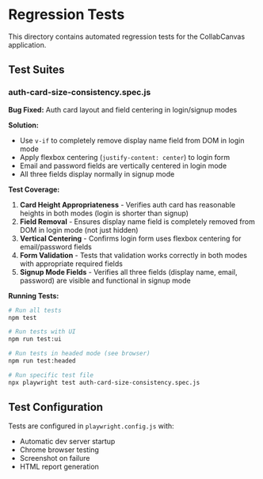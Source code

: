 # Regression Tests

This directory contains automated regression tests for the CollabCanvas application.

## Test Suites

### auth-card-size-consistency.spec.js

**Bug Fixed:** Auth card layout and field centering in login/signup modes

**Solution:** 
- Use `v-if` to completely remove display name field from DOM in login mode
- Apply flexbox centering (`justify-content: center`) to login form
- Email and password fields are vertically centered in login mode
- All three fields display normally in signup mode

**Test Coverage:**
1. **Card Height Appropriateness** - Verifies auth card has reasonable heights in both modes (login is shorter than signup)
2. **Field Removal** - Ensures display name field is completely removed from DOM in login mode (not just hidden)
3. **Vertical Centering** - Confirms login form uses flexbox centering for email/password fields
4. **Form Validation** - Tests that validation works correctly in both modes with appropriate required fields
5. **Signup Mode Fields** - Verifies all three fields (display name, email, password) are visible and functional in signup mode

**Running Tests:**
```bash
# Run all tests
npm test

# Run tests with UI
npm run test:ui

# Run tests in headed mode (see browser)
npm run test:headed

# Run specific test file
npx playwright test auth-card-size-consistency.spec.js
```

## Test Configuration

Tests are configured in `playwright.config.js` with:
- Automatic dev server startup
- Chrome browser testing
- Screenshot on failure
- HTML report generation

